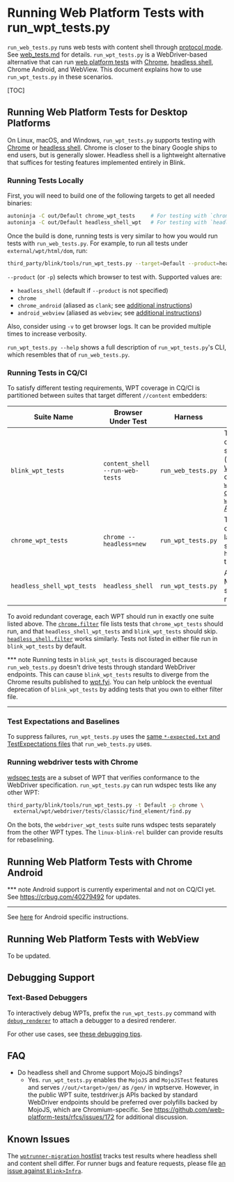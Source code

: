 # Running Web Platform Tests with run_wpt_tests.py

`run_web_tests.py` runs web tests with content shell through [protocol mode].
See [web_tests.md](web_tests.md) for details.
`run_wpt_tests.py` is a WebDriver-based alternative that can run [web platform
tests] with [Chrome], [headless shell], Chrome Android, and WebView.
This document explains how to use `run_wpt_tests.py` in these scenarios.

[web platform tests]: web_platform_tests.md
[Chrome]: /chrome
[headless shell]: /headless

[TOC]

## Running Web Platform Tests for Desktop Platforms

On Linux, macOS, and Windows, `run_wpt_tests.py` supports testing with [Chrome]
or [headless shell].
Chrome is closer to the binary Google ships to end users, but is generally
slower.
Headless shell is a lightweight alternative that suffices for testing features
implemented entirely in Blink.

### Running Tests Locally

First, you will need to build one of the following targets to get all needed
binaries:

```bash
autoninja -C out/Default chrome_wpt_tests     # For testing with `chrome`
autoninja -C out/Default headless_shell_wpt   # For testing with `headless_shell`
```

Once the build is done, running tests is very similar to how you would run
tests with `run_web_tests.py`.
For example, to run all tests under `external/wpt/html/dom`, run:

```bash
third_party/blink/tools/run_wpt_tests.py --target=Default --product=headless_shell external/wpt/html/dom
```

`--product` (or `-p`) selects which browser to test with.
Supported values are:

* `headless_shell` (default if `--product` is not specified)
* `chrome`
* `chrome_android` (aliased as `clank`; see
  [additional instructions](#Running-Web-Platform-Tests-with-Chrome-Android))
* `android_webview` (aliased as `webview`; see
  [additional instructions](#Running-Web-Platform-Tests-with-WebView))

Also, consider using `-v` to get browser logs.
It can be provided multiple times to increase verbosity.

`run_wpt_tests.py --help` shows a full description of `run_wpt_tests.py`'s CLI,
which resembles that of `run_web_tests.py`.

### Running Tests in CQ/CI

To satisfy different testing requirements, WPT coverage in CQ/CI is partitioned
between suites that target different `//content` embedders:

Suite Name | Browser Under Test | Harness | Tests Run
--- | --- | --- | ---
`blink_wpt_tests` | `content_shell --run-web-tests` | `run_web_tests.py` | Tests that depend on web test-specific features (e.g., [internal WPTs] that depend on [nonstandard `window.internals` or `window.testRunner` APIs][3]).
`chrome_wpt_tests` | `chrome --headless=new` | `run_wpt_tests.py` | Tests that depend on the `//chrome` layer. Can be slow, so prefer `headless_shell` testing if possible.
`headless_shell_wpt_tests` | `headless_shell` | `run_wpt_tests.py` | All other tests. Most WPTs should eventually run here.

To avoid redundant coverage, each WPT should run in exactly one suite listed
above.
The [`chrome.filter`][1] file lists tests that `chrome_wpt_tests` should run,
and that `headless_shell_wpt_tests` and `blink_wpt_tests` should skip.
[`headless_shell.filter`][2] works similarly.
Tests not listed in either file run in `blink_wpt_tests` by default.

*** note
Running tests in `blink_wpt_tests` is discouraged because `run_web_tests.py`
doesn't drive tests through standard WebDriver endpoints.
This can cause `blink_wpt_tests` results to diverge from the Chrome results
published to [wpt.fyi].
You can help unblock the eventual deprecation of `blink_wpt_tests` by adding
tests that you own to either filter file.
***

[internal WPTs]: /third_party/blink/web_tests/wpt_internal

### Test Expectations and Baselines

To suppress failures, `run_wpt_tests.py` uses the [same `*-expected.txt` and
TestExpectations files](web_test_expectations.md) that `run_web_tests.py` uses.

### Running webdriver tests with Chrome

[wdspec tests] are a subset of WPT that verifies conformance to the WebDriver
specification.
`run_wpt_tests.py` can run wdspec tests like any other WPT:

```bash
third_party/blink/tools/run_wpt_tests.py -t Default -p chrome \
  external/wpt/webdriver/tests/classic/find_element/find.py
```

On the bots, the `webdriver_wpt_tests` suite runs wdspec tests separately from
the other WPT types.
The `linux-blink-rel` builder can provide results for rebaselining.

[wdspec tests]: https://web-platform-tests.org/writing-tests/wdspec.html

## Running Web Platform Tests with Chrome Android

*** note
Android support is currently experimental and not on CQ/CI yet.
See https://crbug.com/40279492 for updates.
***

See [here](./run_web_platform_tests_with_chrome_android.md) for Android specific instructions.

## Running Web Platform Tests with WebView

To be updated.

## Debugging Support

### Text-Based Debuggers

To interactively debug WPTs, prefix the `run_wpt_tests.py` command with
[`debug_renderer`][debug renderer] to attach a debugger to a desired renderer.

For other use cases, see [these debugging tips].

[these debugging tips]: /docs/linux/debugging.md

## FAQ

* Do headless shell and Chrome support MojoJS bindings?
    * Yes.
      `run_wpt_tests.py` enables the `MojoJS` and `MojoJSTest` features and
      serves `//out/<target>/gen/` as `/gen/` in wptserve.
      However, in the public WPT suite, testdriver.js APIs backed by standard
      WebDriver endpoints should be preferred over polyfills backed by MojoJS,
      which are Chromium-specific.
      See https://github.com/web-platform-tests/rfcs/issues/172 for additional
      discussion.

## Known Issues

The [`wptrunner-migration`
hostlist](https://issues.chromium.org/hotlists/6224346) tracks test results
where headless shell and content shell differ.
For runner bugs and feature requests, please file [an issue against
`Blink>Infra`](https://issues.chromium.org/issues/new?component=1456928&template=1923166).

[protocol mode]: /content/web_test/browser/test_info_extractor.h
[debug renderer]: /third_party/blink/tools/debug_renderer
[wpt.fyi]: https://wpt.fyi/results/?label=experimental&label=master&aligned

[1]: /third_party/blink/web_tests/TestLists/chrome.filter
[2]: /third_party/blink/web_tests/TestLists/headless_shell.filter
[3]: writing_web_tests.md#Relying-on-Blink_Specific-Testing-APIs
